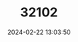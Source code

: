 ---
title: "32102"
category: "Pseudoziziphus celata"
draft: false
date: 2024-02-22 13:03:50
languages:
  English: ["Florida Ziziphus"]
---